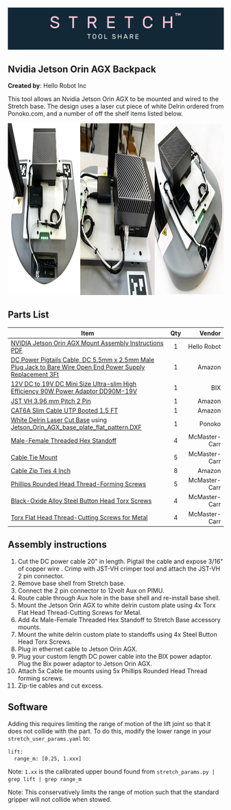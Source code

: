![image](../../images/banner.png)

## Nvidia Jetson Orin AGX Backpack

**Created by**: Hello Robot Inc

This tool allows an Nvidia Jetson Orin AGX to be mounted and wired to the Stretch base. The design uses a laser cut piece of white Delrin ordered from Ponoko.com, and a number of off the shelf items listed below.

<img src="images/Jetson_Mount.jpg" alt="image" height="400" />


## Parts List

| Item                                                                                                                                                                                                         | Qty |        Vendor |
|--------------------------------------------------------------------------------------------------------------------------------------------------------------------------------------------------------------|:-------------:|--------------:|
| [NVIDIA Jetson Orin AGX Mount Assembly Instructions PDF](tool_share/jetson_orin_agx_mount/images/Stretch_2_NVIDIA_Jetson_Orin_AGX_Mount_Installation.pdf)                                                                                     | 1 |   Hello Robot |
| [DC Power Pigtails Cable, DC 5.5mm x 2.5mm Male Plug Jack to Bare Wire Open End Power Supply Replacement 3Ft](https://www.amazon.com/gp/product/B09JKNRHBZ/ref=ppx_yo_dt_b_asin_title_o03_s00?ie=UTF8&psc=1) | 1 |        Amazon |
| [12V DC to 19V DC Mini Size Ultra-slim High Efficiency 90W Power Adaptor DD90M-19V](https://www.bixpower.com/BX-DD90M-p/bx-dd90m-19v.htm)                                                                    | 1 |           BIX |
| [JST VH 3.96 mm Pitch 2 Pin](https://www.amazon.com/pzsmocn-JST-VH-VH-SMT-Terminal-Connector/dp/B089QRPTYS?th=1)                                                                                             | 1 |        Amazon |
| [CAT6A Slim Cable UTP Booted 1.5 FT](https://www.amazon.com/gp/product/B07WZQCBBF/ref=ppx_yo_dt_b_asin_title_o05_s00?ie=UTF8&psc=1)                                                                          | 1 |        Amazon |
| [White Delrin Laser Cut Base](https://www.ponoko.com/materials/white-delrin) using [Jetson_Orin_AGX_base_plate_flat_pattern.DXF](CAD/Jetson_Orin_AGX_base_plate_flat_pattern.DXF)                                                                                                                             | 1 |        Ponoko |
| [Male-Female Threaded Hex Standoff](https://www.mcmaster.com/93655A308/)                                                                                                                                     | 4 | McMaster-Carr |
| [Cable Tie Mount](https://www.mcmaster.com/7566K12/)                                                                                                                                                         | 5 | McMaster-Carr |
| [Cable Zip Ties 4 Inch](https://www.amazon.com/gp/product/B07V6QLSBP/ref=ppx_yo_dt_b_search_asin_title?ie=UTF8&psc=1)                                                                                        | 8 |        Amazon |
| [Phillips Rounded Head Thread-Forming Screws](https://www.mcmaster.com/90380A375/)                                                                                                                           | 5 | McMaster-Carr |
| [Black-Oxide Alloy Steel Button Head Torx Screws](https://www.mcmaster.com/96452A714/)                                                                                                                       | 4 | McMaster-Carr |
| [Torx Flat Head Thread-Cutting Screws for Metal](https://www.mcmaster.com/90390A112/)                                                                                                                        | 4 | McMaster-Carr |


## Assembly instructions                                                                                               

1. Cut the DC power cable 20" in length. Pigtail the cable and expose 3/16" of copper wire . Crimp with JST-VH crimper tool and attach the JST-VH 2 pin connector.
2. Remove base shell from Stretch base.
3. Connect the 2 pin connector to 12volt Aux on PIMU.
4. Route cable through Aux hole in the base shell and re-install base shell.
5. Mount the Jetson Orin AGX to white delrin custom plate using 4x Torx Flat Head Thread-Cutting Screws for Metal.
6. Add 4x Male-Female Threaded Hex Standoff to Stretch Base accessory mounts.
7. Mount the white delrin custom plate to standoffs using 4x Steel Button Head Torx Screws.
8. Plug in ethernet cable to Jetson Orin AGX.
9. Plug your custom length DC power cable into the BIX power adaptor. Plug the Bix power adaptor to Jetson Orin AGX.
10. Attach 5x Cable tie mounts using 5x Phillips Rounded Head Thread forming screws.
11. Zip-tie cables and cut excess.

## Software

Adding this requires limiting the range of motion of the lift joint so that it does not collide with the part. To do this, modify the lower range in your ```stretch_user_params.yaml``` to:

```commandline
lift:
  range_m: [0.25, 1.xxx]
```

Note: `1.xx` is the calibrated upper bound found from ```stretch_params.py | grep lift | grep range_m```

Note: This conservatively limits the range of motion such that the standard gripper will not collide when stowed.
